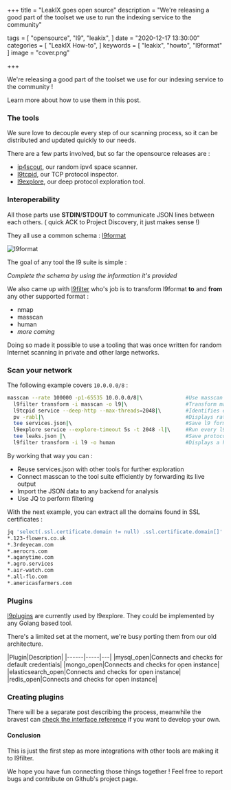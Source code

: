 +++
title = "LeakIX goes open source"
description = "We're releasing a good part of the toolset we use to run the indexing service to the community"

tags = [
"opensource",
"l9",
"leakix",
]
date = "2020-12-17 13:30:00"
categories = [
"LeakIX How-to",
]
keywords = [
"leakix",
"howto",
"l9format"
]
image = "cover.png"

+++

We're releasing a good part of the toolset we use for our indexing service to the community !

Learn more about how to use them in this post.

<!--more-->

### The tools

We sure love to decouple every step of our scanning process, so it can be distributed and updated quickly to our needs.

There are a few parts involved, but so far the opensource releases are :

- [ip4scout](https://github.com/LeakIX/ip4scout), our random ipv4 space scanner.
- [l9tcpid](https://github.com/LeakIX/l9tcpid), our TCP protocol inspector.
- [l9explore](https://github.com/LeakIX/l9explore), our deep protocol exploration tool.


### Interoperability
All those parts use **STDIN**/**STDOUT** to communicate JSON lines between each others. ( quick ACK to Project Discovery, it just makes sense !)

They all use a common schema : [l9format](https://github.com/LeakIX/l9format)

![l9format](/leakix/oss/l9sample.png)

The goal of any tool the l9 suite is simple :

*Complete the schema by using the information it's provided*

We also came up with [l9filter](https://github.com/LeakIX/l9filter) who's job is to transform l9format **to** and **from** any other supported format :

- nmap
- masscan
- human
- *more coming*

Doing so made it possible to use a tooling that was once written for random Internet scanning in private and other large networks.

### Scan your network

The following example covers `10.0.0.0/8` :

```sh
masscan --rate 100000 -p1-65535 10.0.0.0/8|\              #Use masscan to scan 10.0.0.0/8
  l9filter transform -i masscan -o l9|\                   #Transform masscan output to l9format
  l9tcpid service --deep-http --max-threads=2048|\        #Identifies each protocol
  pv -rabl|\                                              #Displays rate at which we identify hosts
  tee services.json|\                                     #Save l9 formatted lines to services.json
  l9explore service --explore-timeout 5s -t 2048 -l|\     #Run every l9plugin against to protocol they know
  tee leaks.json |\                                       #Save protocol leaks to leaks.json
  l9filter transform -i l9 -o human                       #Displays a human readable output
```

By working that way you can :

- Reuse services.json with other tools for further exploration
- Connect masscan to the tool suite efficiently by forwarding its live output
- Import the JSON data to any backend for analysis
- Use JQ to perform filtering

With the next example, you can extract all the domains found in SSL certificates :

```sh
jq 'select(.ssl.certificate.domain != null) .ssl.certificate.domain[]' < services.json|sort|uniq
*.123-flowers.co.uk
*.3rdeyecam.com
*.aerocrs.com
*.aganytime.com
*.agro.services
*.air-watch.com
*.all-flo.com
*.americasfarmers.com
```

### Plugins

[l9plugins](https://github.com/LeakIX/l9plugins) are currently used by l9explore. They could be implemented by any Golang based tool.

There's a limited set at the moment, we're busy porting them from our old architecture.

|Plugin|Description|
|------|-----|---|
|mysql_open|Connects and checks for default credentials|
|mongo_open|Connects and checks for open instance|
|elasticsearch_open|Connects and checks for open instance|
|redis_open|Connects and checks for open instance|

### Creating plugins

There will be a separate post describing the process, meanwhile the bravest can [check the interface reference](https://github.com/LeakIX/l9format/blob/master/l9plugin.md) if you want to develop your own.

#### Conclusion

This is just the first step as more integrations with other tools are making it to l9filter.

We hope you have fun connecting those things together ! Feel free to report bugs and contribute on Github's project page.

[leakix]: <https://leakix.net/>

